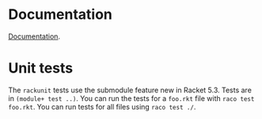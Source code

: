 Documentation
=============

[Documentation](https://github.com/greghendershott/http/blob/master/http/manual.md).


Unit tests
==========

The `rackunit` tests use the submodule feature new in Racket 5.3. Tests are in
`(module+ test ..)`. You can run the tests for a `foo.rkt` file with `raco
test foo.rkt`. You can run tests for all files using `raco test ./`.
